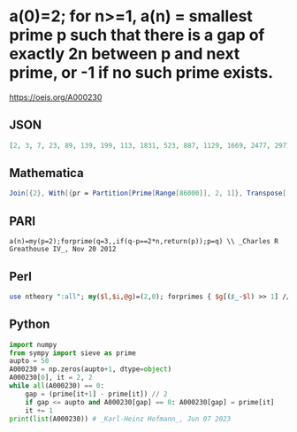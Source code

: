 # a\(0\)\=2; for n\>\=1, a\(n\) \= smallest prime p such that there is a gap of exactly 2n between p and next prime, or \-1 if no such prime exists\.
https://oeis.org/A000230
## JSON
```JSON
[2, 3, 7, 23, 89, 139, 199, 113, 1831, 523, 887, 1129, 1669, 2477, 2971, 4297, 5591, 1327, 9551, 30593, 19333, 16141, 15683, 81463, 28229, 31907, 19609, 35617, 82073, 44293, 43331, 34061, 89689, 162143, 134513, 173359, 31397, 404597, 212701, 188029, 542603, 265621, 461717, 155921, 544279, 404851, 927869, 1100977, 360653, 604073]
```
## Mathematica
```Mathematica
Join[{2}, With[{pr = Partition[Prime[Range[86000]], 2, 1]}, Transpose[ Flatten[ Table[Select[pr, #[[2]] - #[[1]] == 2n &, 1], {n, 50}], 1]][[1]]]] (* _Harvey P. Dale_, Apr 20 2012 *)
```
## PARI
```PARI
a(n)=my(p=2);forprime(q=3,,if(q-p==2*n,return(p));p=q) \\ _Charles R Greathouse IV_, Nov 20 2012
```
## Perl
```Perl
use ntheory ":all"; my($l,$i,@g)=(2,0); forprimes { $g[($_-$l) >> 1] //= $l;  while (defined $g[$i]) { print "$i $g[$i]\n"; $i++; }  $l=$_; } 1e10; # _Dana Jacobsen_, Mar 29 2019
```
## Python
```Python
import numpy
from sympy import sieve as prime
aupto = 50
A000230 = np.zeros(aupto+1, dtype=object)
A000230[0], it = 2, 2
while all(A000230) == 0:
    gap = (prime[it+1] - prime[it]) // 2
    if gap <= aupto and A000230[gap] == 0: A000230[gap] = prime[it]
    it += 1
print(list(A000230)) # _Karl-Heinz Hofmann_, Jun 07 2023
```

